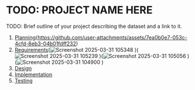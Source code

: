 # TODO: PROJECT NAME HERE

TODO: Brief outline of your project describing the dataset and a link to it.

1. [Planning](https://github.com/user-attachments/files/19534950/Planning.md)(https://github.com/user-attachments/assets/7ea0b0e7-053c-4cfd-8eb3-04b01fdff232)
2. [Requirements](https://github.com/user-attachments/files/19533463/Requriements.md)(![Screenshot 2025-03-31 105348](https://github.com/user-attachments/assets/694fcff5-6fee-4e64-8af6-3363cb7962c6)
)(![Screenshot 2025-03-31 105239](https://github.com/user-attachments/assets/30994052-e1f2-4b86-ac0a-1f1b3f9230b7)
)(![Screenshot 2025-03-31 105056](https://github.com/user-attachments/assets/bcdf6fb2-2ddb-45db-bace-60a85d3274fd)
)(![Screenshot 2025-03-31 104900](https://github.com/user-attachments/assets/f0555cdb-b468-4821-bffb-dd226bb911df)
)
3. [Design](https://github.com/user-attachments/files/19533475/Design.md)
4. [Implementation](docs/implementation.md)
5. [Testing](docs/testing.md)


